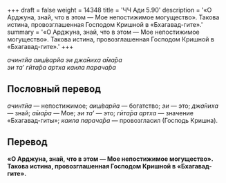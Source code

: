 +++
draft = false
weight = 14348
title = 'ЧЧ Ади 5.90'
description = '«О Арджуна, знай, что в этом — Мое непостижимое могущество». Такова истина, провозглашенная Господом Кришной в «Бхагавад-гите».'
summary = '«О Арджуна, знай, что в этом — Мое непостижимое могущество». Такова истина, провозглашенная Господом Кришной в «Бхагавад-гите».'
+++

_ачинтйа аиш́варйа эи джа̄ниха а̄ма̄ра  
эи та’ гӣта̄ра артха каила парача̄ра_

## Пословный перевод

_ачинтйа_ — непостижимое; _аиш́варйа_ — богатство; _эи_ — это; _джа̄ниха_ — знай; _а̄ма̄ра_ — Мое; _эи_ _та’_ — это; _гӣта̄ра_ _артха_ — значение «Бхагавад-гиты»; _каила_ _парача̄ра_ — провозгласил (Господь Кришна).

## Перевод

**«О Арджуна, знай, что в этом — Мое непостижимое могущество». Такова истина, провозглашенная Господом Кришной в «Бхагавад-гите».**
